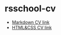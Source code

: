 # rsschool-cv

* [Markdown CV link](https://quettoipeux.github.io/rsschool-cv/cv)
* [HTML&CSS CV link](https://quettoipeux.github.io/rsschool-cv/)

